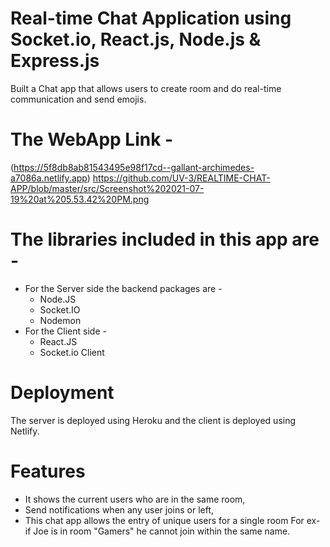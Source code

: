 # Real-time Chat Application using Socket.io, React.js, Node.js & Express.js
Built a Chat app that allows users to create room and do real-time communication and send emojis. 

# The WebApp Link - 
(https://5f8db8ab81543495e98f17cd--gallant-archimedes-a7086a.netlify.app)
https://github.com/UV-3/REALTIME-CHAT-APP/blob/master/src/Screenshot%202021-07-19%20at%205.53.42%20PM.png

# The libraries included in this app are - 
* For the Server side the backend packages are -
  * Node.JS 
  * Socket.IO 
  * Nodemon
* For the Client side - 
  * React.JS
  * Socket.io Client 

# Deployment
The server is deployed using Heroku and the client is deployed using Netlify.

# Features
* It shows the current users who are in the same room, 
* Send notifications when any user joins or left,
* This chat app allows the entry of unique users for a single room For ex- if Joe is in room "Gamers" he cannot join within the same name.
